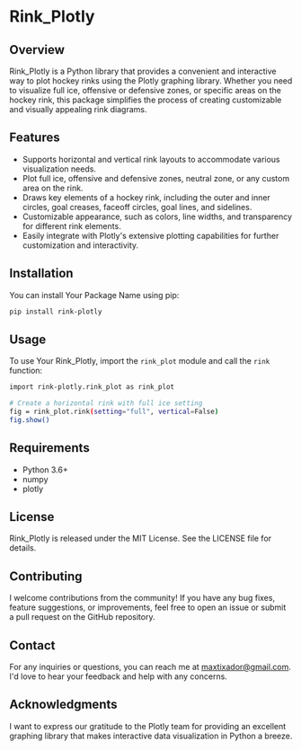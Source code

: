 # Rink_Plotly

## Overview
Rink_Plotly is a Python library that provides a convenient and interactive way to plot hockey rinks using the Plotly graphing library. Whether you need to visualize full ice, offensive or defensive zones, or specific areas on the hockey rink, this package simplifies the process of creating customizable and visually appealing rink diagrams.

## Features
- Supports horizontal and vertical rink layouts to accommodate various visualization needs.
- Plot full ice, offensive and defensive zones, neutral zone, or any custom area on the rink.
- Draws key elements of a hockey rink, including the outer and inner circles, goal creases, faceoff circles, goal lines, and sidelines.
- Customizable appearance, such as colors, line widths, and transparency for different rink elements.
- Easily integrate with Plotly's extensive plotting capabilities for further customization and interactivity.

## Installation
You can install Your Package Name using pip:

```bash
pip install rink-plotly  
```

## Usage
To use Your Rink_Plotly, import the `rink_plot` module and call the `rink` function:
```bash
import rink-plotly.rink_plot as rink_plot

# Create a horizontal rink with full ice setting
fig = rink_plot.rink(setting="full", vertical=False)
fig.show()
```

## Requirements

- Python 3.6+
- numpy
- plotly

## License
Rink_Plotly is released under the MIT License. See the LICENSE file for details.

## Contributing
I welcome contributions from the community! If you have any bug fixes, feature suggestions, or improvements, feel free to open an issue or submit a pull request on the GitHub repository.

## Contact
For any inquiries or questions, you can reach me at maxtixador@gmail.com. I'd love to hear your feedback and help with any concerns.


## Acknowledgments
I want to express our gratitude to the Plotly team for providing an excellent graphing library that makes interactive data visualization in Python a breeze.


